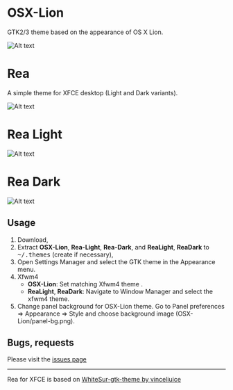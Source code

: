 # OSX-Lion
GTK2/3 theme based on the appearance of OS X Lion.

![Alt text](https://imgur.com/LEyk0lu.png?raw=true)




# Rea
A simple theme for XFCE desktop (Light and Dark variants).

![Alt text](https://imgur.com/4CYQeb0.png?raw=true)









# Rea Light

![Alt text](https://imgur.com/tdCcie0.png?raw=true)






# Rea Dark

![Alt text](https://imgur.com/VIDdRPU.png?raw=true)





## Usage
1. Download,
2. Extract **OSX-Lion**, **Rea-Light**, **Rea-Dark**, and **ReaLight**, **ReaDark** to <kbd>~/.themes</kbd> (create if necessary),
3. Open Settings Manager and select the GTK theme in the Appearance menu.
4. Xfwm4
   - **OSX-Lion**: Set matching Xfwm4 theme .
   - **ReaLight**, **ReaDark**: Navigate to Window Manager and select the xfwm4 theme.
5. Change panel background for OSX-Lion theme. Go to Panel preferences => Appearance =>  Style and choose background image (OSX-Lion/panel-bg.png).


## Bugs, requests

Please visit the <a href="https://github.com/mkole/XFCE/issues">issues page</a>

<hr></hr>




Rea for XFCE is based on <a href="https://github.com/vinceliuice/WhiteSur-gtk-theme">WhiteSur-gtk-theme by vinceliuice</a>
